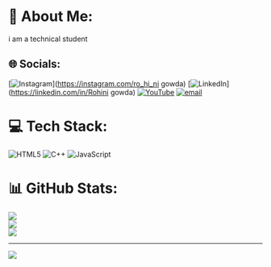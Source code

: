 # 💫 About Me:
i am a technical student<br>


## 🌐 Socials:
[![Instagram](https://img.shields.io/badge/Instagram-%23E4405F.svg?logo=Instagram&logoColor=white)](https://instagram.com/ro_hi_ni gowda) [![LinkedIn](https://img.shields.io/badge/LinkedIn-%230077B5.svg?logo=linkedin&logoColor=white)](https://linkedin.com/in/Rohini gowda) [![YouTube](https://img.shields.io/badge/YouTube-%23FF0000.svg?logo=YouTube&logoColor=white)](https://youtube.com/@@RohiniGowda-h6y) [![email](https://img.shields.io/badge/Email-D14836?logo=gmail&logoColor=white)](mailto:rohinigowda460@gmail.com) 

# 💻 Tech Stack:
![HTML5](https://img.shields.io/badge/html5-%23E34F26.svg?style=for-the-badge&logo=html5&logoColor=white) ![C++](https://img.shields.io/badge/c++-%2300599C.svg?style=for-the-badge&logo=c%2B%2B&logoColor=white) ![JavaScript](https://img.shields.io/badge/javascript-%23323330.svg?style=for-the-badge&logo=javascript&logoColor=%23F7DF1E)
# 📊 GitHub Stats:
![](https://github-readme-stats.vercel.app/api?username=Rihini-hub-crypto&theme=dark&hide_border=false&include_all_commits=true&count_private=true)<br/>
![](https://nirzak-streak-stats.vercel.app/?user=Rihini-hub-crypto&theme=dark&hide_border=false)<br/>
![](https://github-readme-stats.vercel.app/api/top-langs/?username=Rihini-hub-crypto&theme=dark&hide_border=false&include_all_commits=true&count_private=true&layout=compact)

---
[![](https://visitcount.itsvg.in/api?id=Rihini-hub-crypto&icon=0&color=0)](https://visitcount.itsvg.in)

<!-- Proudly created with GPRM ( https://gprm.itsvg.in ) -->

